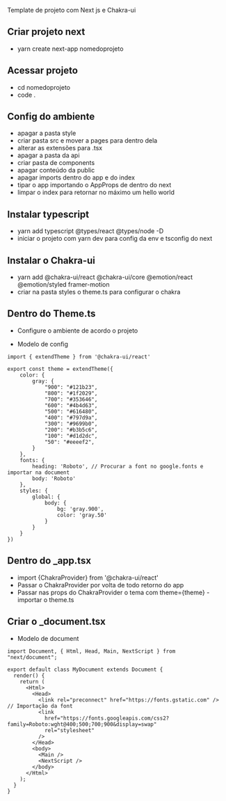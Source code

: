 Template de projeto com Next js e Chakra-ui

## Criar projeto next

- yarn create next-app nomedoprojeto

## Acessar projeto

- cd nomedoprojeto
- code .

## Config do ambiente

- apagar a pasta style
- criar pasta src e mover a pages para dentro dela
- alterar as extensões para .tsx
- apagar a pasta da api
- criar pasta de components
- apagar conteúdo da public
- apagar imports dentro do app e do index
- tipar o app importando o AppProps de dentro do next
- limpar o index para retornar no máximo um hello world

## Instalar typescript

- yarn add typescript @types/react @types/node -D
- iniciar o projeto com yarn dev para config da env e tsconfig do next

## Instalar o Chakra-ui

- yarn add @chakra-ui/react @chakra-ui/core @emotion/react @emotion/styled framer-motion
- criar na pasta styles o theme.ts para configurar o chakra

## Dentro do Theme.ts

- Configure o ambiente de acordo o projeto

- Modelo de config 
```
import { extendTheme } from '@chakra-ui/react'

export const theme = extendTheme({
    color: {
        gray: {
            "900": "#121b23",
            "800": "#1f2029",
            "700": "#353646",
            "600": "#4b4d63",
            "500": "#616480",
            "400": "#797d9a",
            "300": "#9699b0",
            "200": "#b3b5c6",
            "100": "#d1d2dc",
            "50": "#eeeef2",
        }
    },
    fonts: {
        heading: 'Roboto', // Procurar a font no google.fonts e importar na document
        body: 'Roboto'
    },
    styles: {
        global: {
            body: {
                bg: 'gray.900',
                color: 'gray.50'
            }
        }
    }
})
```

## Dentro do _app.tsx

- import {ChakraProvider} from '@chakra-ui/react'
- Passar o ChakraProvider por volta de todo retorno do app
- Passar nas props do ChakraProvider o tema com theme={theme} - importar o theme.ts

## Criar o _document.tsx

- Modelo de document

```
import Document, { Html, Head, Main, NextScript } from "next/document";

export default class MyDocument extends Document {
  render() {
    return (
      <Html>
        <Head>
          <link rel="preconnect" href="https://fonts.gstatic.com" /> // Importação da font
          <link
            href="https://fonts.googleapis.com/css2?family=Roboto:wght@400;500;700;900&display=swap"
            rel="stylesheet"
          />
        </Head>
        <body>
          <Main />
          <NextScript />
        </body>
      </Html>
    );
  }
}
```
